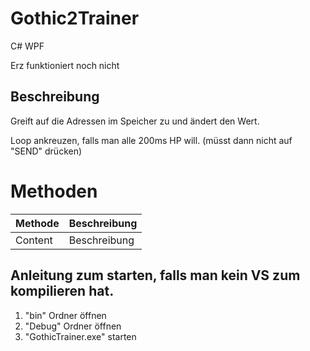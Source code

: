 # Gothic2Trainer
C# WPF

Erz funktioniert noch nicht
## Beschreibung
Greift auf die Adressen im Speicher zu und ändert den Wert.

Loop ankreuzen, falls man alle 200ms HP will. (müsst dann nicht auf "SEND" drücken)


# Methoden
Methode | Beschreibung
--------|-------------
Content | Beschreibung


## Anleitung zum starten, falls man kein VS zum kompilieren hat.
1. "bin" Ordner öffnen
2. "Debug" Ordner öffnen
3. "GothicTrainer.exe" starten 
